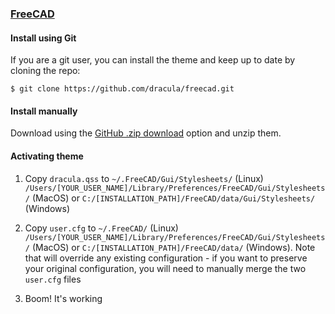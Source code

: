 ### [FreeCAD](https://www.freecadweb.org)

#### Install using Git

If you are a git user, you can install the theme and keep up to date by cloning the repo:

    $ git clone https://github.com/dracula/freecad.git

#### Install manually

Download using the [GitHub .zip download](https://github.com/dracula/freecad/archive/master.zip) option and unzip them.

#### Activating theme

1. Copy `dracula.qss` to `~/.FreeCAD/Gui/Stylesheets/` (Linux)
   `/Users/[YOUR_USER_NAME]/Library/Preferences/FreeCAD/Gui/Stylesheets/`
   (MacOS) or `C:/[INSTALLATION_PATH]/FreeCAD/data/Gui/Stylesheets/` (Windows)

2. Copy `user.cfg` to `~/.FreeCAD/` (Linux)
   `/Users/[YOUR_USER_NAME]/Library/Preferences/FreeCAD/Gui/Stylesheets/`
   (MacOS) or `C:/[INSTALLATION_PATH]/FreeCAD/data/` (Windows). Note that will
   override any existing configuration - if you want to preserve your original
   configuration, you will need to manually merge the two `user.cfg` files

3. Boom! It's working
